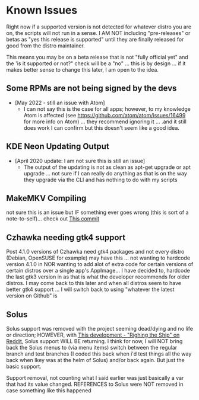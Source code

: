 # Known Issues

Right now if a supported version is not detected for whatever distro you are on, the scripts will not run in a sense. I AM NOT including "pre-releases" or betas as "yes this release is supported" until they are finally released for good from the distro maintainer.

This means you may be on a beta release that is not "fully official yet" and the 'is it supported or not?" check will be a "no" ... this is by design ... if it makes better sense to change this later, I am open to the idea.

## Some RPMs are not being signed by the devs

- [May 2022 - still an issue with Atom]
  - I can not say this is the case for all apps; however, to my knowledge Atom is affected (see <https://github.com/atom/atom/issues/16499> for more info on Atom) ... they recommend ignoring it ... .and it still does work I can confirm but this doesn't seem like a good idea.

## KDE Neon Updating Output

- [April 2020 update: I am not sure this is still an issue]
  - The output of the updating is not as clean as apt-get upgrade or apt upgrade ... not sure if I can really do anything as that is on the way they upgrade via the CLI and has nothing to do with my scripts

## MakeMKV Compiling

not sure this is an issue but IF something ever goes wrong (this is sort of a note-to-self)... check out [This commit](https://github.com/Xmetalfanx/linuxSetup/commit/58b1a2bb2e11817ffc01f8f645a5323ed4430602)

## Czhawka needing gtk4 support

Post 4.1.0 versions of Czhawka need gtk4 packages and not every distro (Debian, OpenSUSE for example) may have this ... not wanting to hardcode version 4.1.0 in NOR wanting to add alot of extra code for certain versions of certain distros over a single app's AppImage... I have decided to, hardcode the last gtk3 version in as that is what the developer recommends for older distros.  I may come back to this later and when all distros seem to have better gtk4 support ... I will switch back to using "whatever the latest version on Github" is

## Solus

Solus support was removed with the project seeming dead/dying and no life or direction; HOWEVER, with [This development - "Righing the Ship" on Reddit](https://www.reddit.com/r/SolusProject/comments/12ndrvt/righting_the_ship/), Solus support WILL BE returning.  I think for now, I will NOT bring back the Solus menus to (via menu items) switch between the regular branch and test branches (I coded this back when i'd test things all the way back when Ikey was at the helm of Solus) and/or back again.  But just the basic support.

Support removal, not counting what I said earlier was just basically a var that had its value changed.  REFERENCES to Solus were NOT removed in case something like this happened
